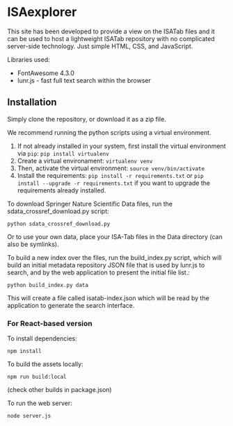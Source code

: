 ISAexplorer
===========

This site has been developed to provide a view on the ISATab files and it can be used to host a lightweight ISATab repository with no complicated server-side technology. Just simple HTML, CSS, and JavaScript. 

Libraries used:

 * FontAwesome 4.3.0
 * lunr.js - fast full text search within the browser
 

## Installation

Simply clone the repository, or download it as a zip file. 

We recommend running the python scripts using a virtual environment.

1. If not already installed in your system, first install the virtual environment via `pip`:
   `pip install virtualenv`
2. Create a virtual environament:
   `virtualenv venv`
3. Then, activate the virtual environment:
  `source venv/bin/activate`
4. Install the requirements:
  `pip install -r requirements.txt`
  or 
  `pip install --upgrade -r requirements.txt`
  if you want to upgrade the requirements already installed.
  
To download Springer Nature Scientific Data files, run the sdata_crossref_download.py script:

``` 
python sdata_crossref_download.py
```

Or to use your own data, place your ISA-Tab files in the Data directory (can also be symlinks).

To build a new index over the files, run the build_index.py script, which will build an initial metadata repository JSON file that is used by lunr.js to search, and by the web application to present the initial file list.:

``` 
python build_index.py data
``` 

This will create a file called isatab-index.json which will be read by the application to generate the search interface.

### For React-based version

To install dependencies:

```
npm install
```

To build the assets locally:

```
npm run build:local
```

(check other builds in package.json)

To run the web server:
```
node server.js
```




